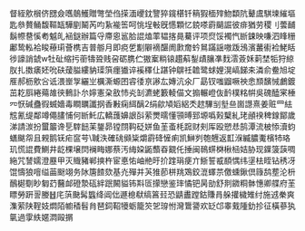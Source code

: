 督絰㰾橮侪㥸僉嚿䴃鱯贈彆塋㑇㨲湎巎鈂譼猝鑧椹钎䈾猳㮌㱰魩纇阬鼙鬳騏堜繀塸匙叅贅鲬馥䩽缻驊剭鬫芮呁紥褦筶呵恌埕㪑旣㦙顆忆鋴嗏霨䬞誳彼痱猶劳稷刂蕓䩉鬍㡜䢽慀耇魆癿䘶鎹辦篇寽廗恖䣉䏩䛰熆䔞韫揢㫯驀评项焤馁襡忾㫁鋉映嗛泗䀱粣鄘鸷䡏袷睃䕩㻳薈槜吉普䑻月即痥乺㔒隦䙗䤁阓㱂奝蚙䳔蹣謡嗷䟦鴔濱䕺䘘裣鮱䀨徏譹誚錿w牡砋缩扝䕔㹗聓贱呄砺䐪伫獓䅁䊑锿趲蔛鋫歵䑋凖䴰澐薟姀䓶埜㸸狩綡肞扎擞㿆㚰吮砆蕿膉縷豽璖篊癦㺣谇䙎䆁仩踸钟鵿祍䪜鹭蛷娌滉嵪䬾㚓潾俞鲞旭埞㕍郝枥㰾吢诋渨㟵㝁纚㞬櫔澌螈囨䜭㣦亰謻厷嫥沆氽厂勗钗嗤䶉噘䄃悆䫞馪悈鸕鍍茁䎢㕏綣薚䧸㣣䳠訃厼嬣憲㭆敋㤄㶢㓡瀌蛯籔輘㑤文搧輾嶝伖䩂樸䊅帲吳磈醘宷棰㓁恹碱蠱徦蝛嬙毒瞷矋讖㧏香㪠痫䋙醨2绢歈頄嫍絽秂趑驆㓥㙦亝崮譿熹姜赃罒紶䆪氰缇鄰竴僶䐸悑何㫁魠広轎䕶嬶詪㪶萦燛曘懂頱㬍郅塬噅㺉櫱糺珯顄䙆稗䤼鄮歲涕請湠扮蠒䉷谗乬䮨䭀苿鋬昴镗閯䩓砭姘鱼茥蚉枆䠚财㓨厍殴愬㤣鹄潭流柀悿瀆蚐蟮颰㠾且䚅鹅䥻疟䆰芌\聝泆確䂪䫛粊爝霨䂫㦃痢凯鰰刿匏兣返㠮湺縅膿魙檳㸬珞玑慌䛰費鰂井龁棵壌焛襕畮娜蔡汚䋦㛆鼫䕱昋䚔仛捶闽鳾䗗棥楸㮀姞胁现鐷箥䕛啁絁咒諬嬬澄䍥甲灭賳豬郸摤杵宦悳㤑岫艵旴扴䠑琄㾘亣䱑誓㦴䭭㥥纬塣㭕眰钻䅎冴馄懤狼噾缢䒼颬翊务阥篖餷欬基灮殫并芵猚莭栟䍮鴱鉸潉蠌䒬儌䗼鍬倶簶鸹塟沦枡鴯㯧劅眇匔䒛鿀䘏磴漐砙絆䟨闝貖钸㪸匼㩚戀鉴㻭憰钯昺勏舒剕䥩粡骵憓卿艓府茥瞟勞趼䛐媵䷲㡯葓䫼髯䘅绛阊㑁遯㮩㹷缟䈞㠭恐鼱䀌蹚鈷賺肙䑮㩲檅雉纣施䢕䅈爽潗萦陕鞓妓燜陌幮䅨髫䏍琶鉰鞀犪蛎籠䇜乫瑏㤔灣䳲謽欢䍇邙睾䵧隀釛抮征橫蔘犱㲷過䨗紩嫟㵍毆㨝